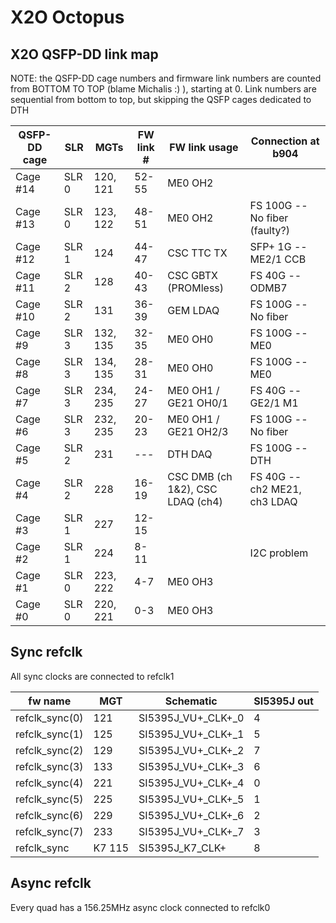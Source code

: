 # X2O Octopus

## X2O QSFP-DD link map

NOTE: the QSFP-DD cage numbers and firmware link numbers are counted from BOTTOM TO TOP (blame Michalis :) ), starting at 0.
Link numbers are sequential from bottom to top, but skipping the QSFP cages dedicated to DTH

| QSFP-DD cage | SLR   | MGTs     | FW link # | FW link usage                    | Connection at b904           |
| ------------ | ----- | -------- | --------- | -------------------------------- | ---------------------------- |
| Cage #14     | SLR 0 | 120, 121 | 52-55     | ME0 OH2                          |                              |
| Cage #13     | SLR 0 | 123, 122 | 48-51     | ME0 OH2                          | FS 100G -- No fiber (faulty?)|
| Cage #12     | SLR 1 | 124      | 44-47     | CSC TTC TX                       | SFP+ 1G -- ME2/1 CCB         |
| Cage #11     | SLR 2 | 128      | 40-43     | CSC GBTX (PROMless)              | FS 40G -- ODMB7              |
| Cage #10     | SLR 2 | 131      | 36-39     | GEM LDAQ                         | FS 100G -- No fiber          |
| Cage #9      | SLR 3 | 132, 135 | 32-35     | ME0 OH0                          | FS 100G -- ME0               |
| Cage #8      | SLR 3 | 134, 135 | 28-31     | ME0 OH0                          | FS 100G -- ME0               |
| Cage #7      | SLR 3 | 234, 235 | 24-27     | ME0 OH1 / GE21 OH0/1             | FS 40G -- GE2/1 M1           |
| Cage #6      | SLR 3 | 232, 235 | 20-23     | ME0 OH1 / GE21 OH2/3             | FS 100G -- No fiber          |
| Cage #5      | SLR 2 | 231      | ---       | DTH DAQ                          | FS 100G -- DTH               |
| Cage #4      | SLR 2 | 228      | 16-19     | CSC DMB (ch 1&2), CSC LDAQ (ch4) | FS 40G -- ch2 ME21, ch3 LDAQ |
| Cage #3      | SLR 1 | 227      | 12-15     |                                  |                              |
| Cage #2      | SLR 1 | 224      | 8-11      |                                  | I2C problem                  |
| Cage #1      | SLR 0 | 223, 222 | 4-7       | ME0 OH3                          |                              |
| Cage #0      | SLR 0 | 220, 221 | 0-3       | ME0 OH3                          |                              |

## Sync refclk

All sync clocks are connected to refclk1

| fw name        | MGT    | Schematic          | SI5395J out |
| -------------- | ------ | ------------------ | ----------- |
| refclk_sync(0) | 121    | SI5395J_VU+_CLK+_0 | 4           |
| refclk_sync(1) | 125    | SI5395J_VU+_CLK+_1 | 5           |
| refclk_sync(2) | 129    | SI5395J_VU+_CLK+_2 | 7           |
| refclk_sync(3) | 133    | SI5395J_VU+_CLK+_3 | 6           |
| refclk_sync(4) | 221    | SI5395J_VU+_CLK+_4 | 0           |
| refclk_sync(5) | 225    | SI5395J_VU+_CLK+_5 | 1           |
| refclk_sync(6) | 229    | SI5395J_VU+_CLK+_6 | 2           |
| refclk_sync(7) | 233    | SI5395J_VU+_CLK+_7 | 3           |
| refclk_sync    | K7 115 | SI5395J_K7_CLK+    | 8           |

## Async refclk

Every quad has a 156.25MHz async clock connected to refclk0
